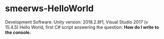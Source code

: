 # smeerws-HelloWorld

Development Software: Unity version: 2018.2.8f1,  Visual Studio 2017 (v 15.4.5)
Hello World, first C# script answering the question: **How do I write to the console.**  